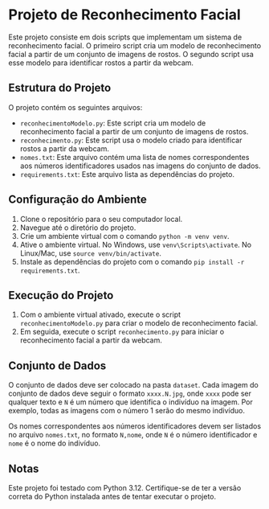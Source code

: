 # Projeto de Reconhecimento Facial

Este projeto consiste em dois scripts que implementam um sistema de reconhecimento facial. O primeiro script cria um modelo de reconhecimento facial a partir de um conjunto de imagens de rostos. O segundo script usa esse modelo para identificar rostos a partir da webcam.

## Estrutura do Projeto

O projeto contém os seguintes arquivos:

- `reconhecimentoModelo.py`: Este script cria um modelo de reconhecimento facial a partir de um conjunto de imagens de rostos.
- `reconhecimento.py`: Este script usa o modelo criado para identificar rostos a partir da webcam.
- `nomes.txt`: Este arquivo contém uma lista de nomes correspondentes aos números identificadores usados nas imagens do conjunto de dados.
- `requirements.txt`: Este arquivo lista as dependências do projeto.

## Configuração do Ambiente

1. Clone o repositório para o seu computador local.
2. Navegue até o diretório do projeto.
3. Crie um ambiente virtual com o comando `python -m venv venv`.
4. Ative o ambiente virtual. No Windows, use `venv\Scripts\activate`. No Linux/Mac, use `source venv/bin/activate`.
5. Instale as dependências do projeto com o comando `pip install -r requirements.txt`.

## Execução do Projeto

1. Com o ambiente virtual ativado, execute o script `reconhecimentoModelo.py` para criar o modelo de reconhecimento facial.
2. Em seguida, execute o script `reconhecimento.py` para iniciar o reconhecimento facial a partir da webcam.

## Conjunto de Dados

O conjunto de dados deve ser colocado na pasta `dataset`. Cada imagem do conjunto de dados deve seguir o formato `xxxx.N.jpg`, onde `xxxx` pode ser qualquer texto e `N` é um número que identifica o indivíduo na imagem. Por exemplo, todas as imagens com o número 1 serão do mesmo indivíduo.

Os nomes correspondentes aos números identificadores devem ser listados no arquivo `nomes.txt`, no formato `N,nome`, onde `N` é o número identificador e `nome` é o nome do indivíduo.

## Notas

Este projeto foi testado com Python 3.12. Certifique-se de ter a versão correta do Python instalada antes de tentar executar o projeto.
